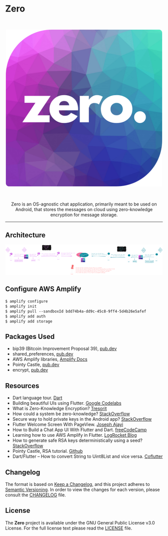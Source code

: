 # Zero

<br />
<p align="center">
    <img src="app/assets/images/zero_rounded.png" alt="Zero Logo" width="500px"  />
</p>
<br />

<p align="center">Zero is an OS-agnostic chat application, primarily meant to be used on Android, that stores the messages on cloud using zero-knowledge encryption for message storage.</p>

---
## Architecture
![Zero Protocol](protocol/architecture.png)

## Configure AWS Amplify
```shell
$ amplify configure
$ amplify init
$ amplify pull --sandboxId bdd74b4a-dd9c-45c8-9ff4-5d4b26e5afef
$ amplify add auth
$ amplify add storage
```

## Packages Used
- bip39 (Bitcoin Improvement Proposal 39), [pub.dev](https://pub.dev/packages/bip39)
- shared_preferences, [pub.dev](https://pub.dev/packages/shared_preferences)
- AWS Amplify libraries, [Amplify Docs](https://docs.amplify.aws/lib/q/platform/flutter/)
- Pointy Castle, [pub.dev](https://pub.dev/packages/pointycastle)
- encrypt, [pub.dev](https://pub.dev/packages/encrypt)

## Resources
- Dart language tour. [Dart](https://dart.dev/guides/language/language-tour)
- Building beautiful UIs using Flutter. [Google Codelabs](https://codelabs.developers.google.com/codelabs/flutter)
- What is Zero-Knowledge Encryption? [Tresorit](https://tresorit.com/blog/zero-knowledge-encryption/)
- How could a system be zero-knowledge? [StackOverflow](https://security.stackexchange.com/a/66324)
- Secure way to hold private keys in the Android app? [StackOverflow](https://security.stackexchange.com/a/242398)
- Flutter Welcome Screen With PageView. [Joseph Ajayi](https://medium.com/@adekoyeajayi/flutter-welcome-screen-with-pageview-624e20001bdb)
- How to Build a Chat App UI With Flutter and Dart. [freeCodeCamp](https://www.freecodecamp.org/news/build-a-chat-app-ui-with-flutter/)
- Learning how to use AWS Amplify in Flutter. [LogRocket Blog](https://blog.logrocket.com/learning-aws-amplify-flutter/)
- How to generate safe RSA keys deterministically using a seed? [StackOverflow](https://stackoverflow.com/a/72047475)
- Pointy Castle, RSA tutorial. [Github](https://github.com/bcgit/pc-dart/blob/master/tutorials/rsa.md)
- Dart/Flutter – How to convert String to Uint8List and vice versa. [Coflutter](https://coflutter.com/dart-flutter-how-to-convert-string-to-uint8list/)

## Changelog
The format is based on [Keep a Changelog](https://keepachangelog.com/en/1.0.0/),
and this project adheres to [Semantic Versioning](https://semver.org/spec/v2.0.0.html). In order to view the
changes for each version, please consult the [CHANGELOG](CHANGELOG.md) file.

## License
The **Zero** project is available under the GNU General Public License v3.0 License.
For the full license text please read the [LICENSE](LICENSE) file.